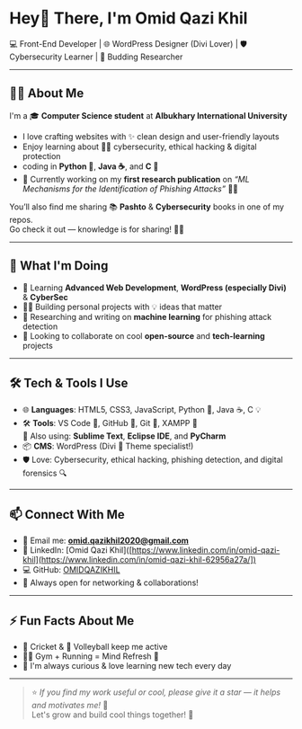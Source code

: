 # Hey👋 There, I'm Omid Qazi Khil

💻 Front-End Developer | 🌐 WordPress Designer (Divi Lover) | 🛡️ Cybersecurity Learner | 📝 Budding Researcher

---

## 🙋‍♂️ About Me

I'm a 🎓 **Computer Science student** at **Albukhary International University**

- I love crafting websites with ✨ clean design and user-friendly layouts  
- Enjoy learning about 🕵️‍♂️ cybersecurity, ethical hacking & digital protection  
- coding in **Python 🐍**, **Java ☕**, and **C 🧠**
- 📖 Currently working on my **first research publication** on _“ML Mechanisms for the Identification of Phishing Attacks”_ 🔬🤖

You’ll also find me sharing 📚 **Pashto** & **Cybersecurity** books in one of my repos.  
Go check it out — knowledge is for sharing! 🔗📖

---

## 🚀 What I'm Doing

- 🌱 Learning **Advanced Web Development**, **WordPress (especially Divi)** & **CyberSec**
- 👨‍💻 Building personal projects with 💡 ideas that matter
- 📝 Researching and writing on **machine learning** for phishing attack detection
- 🤝 Looking to collaborate on cool **open-source** and **tech-learning** projects

---

## 🛠️ Tech & Tools I Use

- 🌐 **Languages**: HTML5, CSS3, JavaScript, Python 🐍, Java ☕, C 💡  
- 🛠️ **Tools**: VS Code 🎨, GitHub 🐙, Git 🔧, XAMPP 🧪  
  🧠 Also using: **Sublime Text**, **Eclipse IDE**, and **PyCharm**  
- 📦 **CMS**: WordPress (Divi 🧩 Theme specialist!)  
- 🛡️ Love: Cybersecurity, ethical hacking, phishing detection, and digital forensics 🔍
---

## 📫 Connect With Me

- 📧 Email me: **omid.qazikhil2020@gmail.com**  
- 🔗 LinkedIn: [Omid Qazi Khil]([https://www.linkedin.com/in/omid-qazi-khil](https://www.linkedin.com/in/omid-qazi-khil-62956a27a/])  
- 💻 GitHub: [OMIDQAZIKHIL](https://github.com/OMIDQAZIKHIL)  
- 🤝 Always open for networking & collaborations!

---

## ⚡ Fun Facts About Me

- 🏏 Cricket & 🏐 Volleyball keep me active  
- 🏃‍♂️ Gym + Running = Mind Refresh 💪   
- 🧠 I'm always curious & love learning new tech every day  

---

> ⭐ _If you find my work useful or cool, please give it a star — it helps and motivates me!_ 🌟  
> Let's grow and build cool things together! 🚀
